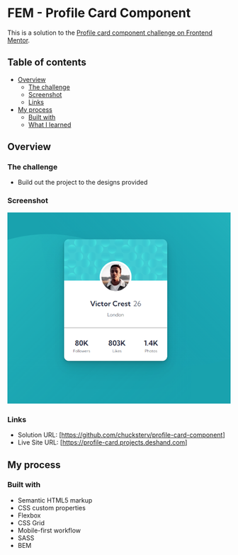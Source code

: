 # FEM - Profile Card Component

This is a solution to the [Profile card component challenge on Frontend Mentor](https://www.frontendmentor.io/challenges/profile-card-component-cfArpWshJ).

## Table of contents

- [Overview](#overview)
  - [The challenge](#the-challenge)
  - [Screenshot](#screenshot)
  - [Links](#links)
- [My process](#my-process)
  - [Built with](#built-with)
  - [What I learned](#what-i-learned)

## Overview

### The challenge

- Build out the project to the designs provided

### Screenshot

![](./screenshot.png)

### Links

- Solution URL: [https://github.com/chucksterv/profile-card-component]
- Live Site URL: [https://profile-card.projects.deshand.com]

## My process

### Built with

- Semantic HTML5 markup
- CSS custom properties
- Flexbox
- CSS Grid
- Mobile-first workflow
- SASS
- BEM
